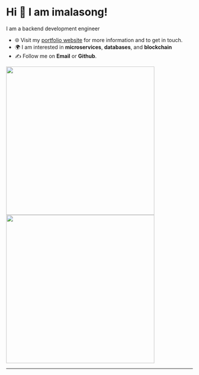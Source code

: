 # Hi 👋 I am imalasong! 
I am a backend development engineer

- 🌐 Visit my [portfolio website](https://imalasong.github.io/) for more information and to get in touch.
- 🌍 I am interested in **microservices**, **databases**, and **blockchain**
- ✍️ Follow me on **Email** or **Github**.


<p align="left">
  <img src="https://github-readme-stats.vercel.app/api?username=imalasong&show_icons=true&theme=bear" width="400">
  <img src="https://github-readme-streak-stats.herokuapp.com?user=imalasong&theme=dark&hide_border=true" width="400">
</p>

---
